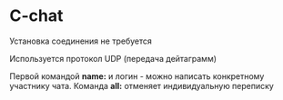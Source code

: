 # C-chat
Установка соединения не требуется

Используется протокол UDP (передача дейтаграмм)

Первой командой **name:** и логин - можно написать конкретному участнику чата.
Команда **all:** отменяет индивидуальную переписку

